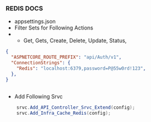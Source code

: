 ### REDIS DOCS
- appsettings.json
- Filter Sets for Following Actions
- - Get, Gets, Create, Delete, Update, Status,   
```json
{
  "ASPNETCORE_ROUTE_PREFIX": "api/Auth/v1",
  "ConnectionStrings": {
    "Redis": "localhost:6379,password=P@55w0rd!123",
  },
}
  
```
- Add Following Srvc
```c#
    srvc.Add_API_Controller_Srvc_Extend(config);
    srvc.Add_Infra_Cache_Redis(config);
```

